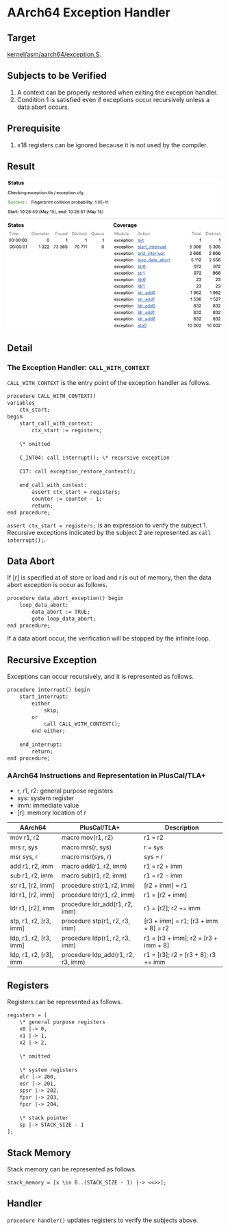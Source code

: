 # AArch64 Exception Handler

## Target

[kernel/asm/aarch64/exception.S](../../../../../kernel/asm/aarch64/exception.S).

## Subjects to be Verified

1. A context can be properly restored when exiting the exception handler.
2. Condition 1 is satisfied even if exceptions occur recursively unless a data abort occurs.

## Prerequisite

1. x18 registers can be ignored because it is not used by the compiler.

## Result

![result](result.png)

## Detail


### The Exception Handler: `CALL_WITH_CONTEXT`

`CALL_WITH_CONTEXT` is the entry point of the exception handler as follows.

```
procedure CALL_WITH_CONTEXT()
variables
    ctx_start;
begin
    start_call_with_context:
        ctx_start := registers;

    \* omitted

    C_INT04: call interrupt(); \* recursive exception

    C17: call exception_restore_context();

    end_call_with_context:
        assert ctx_start = registers;
        counter := counter - 1;
        return;
end procedure;
```

`assert ctx_start = registers;` is an expression to verify the subject 1.
Recursive exceptions indicated by the subject 2 are represented as `call interrupt();`.

## Data Abort

If [r] is specified at of store or load and r is out of memory, then the data abort exception is occur as follows.

```
procedure data_abort_exception() begin
    loop_data_abort:
        data_abort := TRUE;
        goto loop_data_abort;
end procedure;
```

If a data abort occur, the verification will be stopped by the infinite loop.

## Recursive Exception

Exceptions can occur recursively, and it is represented as follows.

```
procedure interrupt() begin
    start_interrupt:
        either
            skip;
        or
            call CALL_WITH_CONTEXT();
        end either;

    end_interrupt:
        return;
end procedure;
```

### AArch64 Instructions and Representation in PlusCal/TLA+

- r, r1, r2: general purpose registers
- sys: system register
- imm: immediate value
- [r]: memory location of r

| AArch64           | PlusCal/TLA+               | Description   |
|-------------------|----------------------------|---------------|
| mov r1, r2        | macro mov(r1, r2)          | r1 = r2       |
| mrs r, sys        | macro mrs(r, sys)          | r = sys       |
| msr sys, r        | macro msr(sys, r)          | sys = r       |
| add r1, r2, imm   | macro add(r1, r2, imm)     | r1 = r2 + imm |
| sub r1, r2, imm   | macro sub(r1, r2, imm)     | r1 = r2 - imm |
| str r1, [r2, imm] | procedure str(r1, r2, imm) | [r2 + imm] = r1 |
| ldr r1, [r2, imm] | procedure ldr(r1, r2, imm) | r1 = [r2 + imm] |
| ldr r1, [r2], imm | procedure ldr_add(r1, r2, imm) | r1 = [r2]; r2 += imm |
| stp, r1, r2, [r3, imm] | procedure stp(r1, r2, r3, imm) | [r3 + imm] = r1; [r3 + imm + 8] = r2|
| ldp, r1, r2, [r3, imm] | procedure ldp(r1, r2, r3, imm) | r1 = [r3 + imm]; r2 = [r3 + imm + 8] |
| ldp, r1, r2, [r3], imm | procedure ldp_add(r1, r2, r3, imm) | r1 = [r3]; r2 = [r3 + 8]; r3 += imm |

## Registers

Registers can be represented as follows.

```
registers = [
    \* general purpose registers
    x0 |-> 0,
    x1 |-> 1,
    x2 |-> 2,

    \* omitted

    \* system registers
    elr |-> 200,
    esr |-> 201,
    spsr |-> 202,
    fpsr |-> 203,
    fpcr |-> 204,

    \* stack pointer
    sp |-> STACK_SIZE - 1
];
```

## Stack Memory

Stack memory can be represented as follows.

```
stack_memory = [x \in 0..(STACK_SIZE - 1) |-> <<>>];
```

## Handler

`procedure handler()` updates registers to verify the subjects above.
